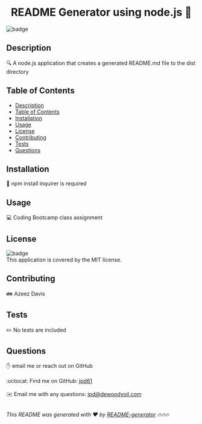 
<h1 align="center">README Generator using node.js 👋</h1>
  
![badge](https://img.shields.io/badge/license-MIT-brightgreen)<br />

## Description
🔍 A node.js application that creates a generated README.md file to the dist directory

## Table of Contents
- [Description](#description)
- [Table of Contents](#table-of-contents)
- [Installation](#installation)
- [Usage](#usage)
- [License](#license)
- [Contributing](#contributing)
- [Tests](#tests)
- [Questions](#questions)

## Installation
💾 npm install inquirer is required

## Usage
💻 Coding Bootcamp class assignment

## License
![badge](https://img.shields.io/badge/license-MIT-brightgreen)
<br />
This application is covered by the MIT license. 

## Contributing
👪 Azeez Davis

## Tests
✏️ No tests are included

## Questions
✋ email me or reach out on GitHub<br />
<br />
:octocat: Find me on GitHub: [jpd61](https://github.com/azeezdavis)<br />
<br />
✉️ Email me with any questions: jpd@dewoodyoil.com<br /><br />

_This README was generated with ❤️ by [README-generator](https://github.com/azeezdavis/README-generator) 🔥🔥🔥_
    
